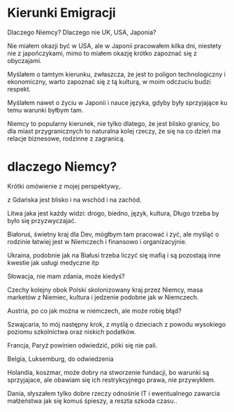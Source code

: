 # Kierunki Emigracji


Dlaczego Niemcy?
Dlaczego nie UK, USA, Japonia?


Nie miałem okazji być w USA, ale w Japonii pracowałem kilka dni, niestety nie z japończykami, mimo to miałem okazję krótko zapoznać się z obyczajami.

Myślałem o tamtym kierunku, zwłaszcza, że jest to poligon technologiczny i ekonomiczny, warto zapoznać się z tą kulturą, w moim odczuciu budzi respekt.

Myślałem nawet o życiu w Japonii i nauce języka, gdyby były sprzyjające ku temu warunki byłbym tam.

Niemcy to popularny kierunek, nie tylko dlatego, że jest blisko granicy, bo dla miast przygranicznych to naturalna kolej rzeczy, że się na co dzień ma relacje biznesowe, rodzinne z zagranicą.

# dlaczego Niemcy?
Krótki omówienie z mojej perspektywy,.


z Gdańska jest blisko i na wschód i na zachód.

Litwa jaka jest każdy widzi: drogo, biedno, język, kultura,
Długo trzeba by było się przyzwyczajać.

Białoruś, świetny kraj dla Dev, mógłbym tam pracować i żyć, ale myśląć o rodzinie łatwiej jest w Niemczech i finansowo i organizacyjnie.

Ukraina, podobnie jak na Białusi trzeba liczyć się mafią i są pozostają inne kwestie jak usługi medyczne itp

Słowacja, nie mam zdania, może kiedyś?

Czechy kolejny obok Polski skolonizowany kraj przez Niemcy, masa marketów z Niemiec, kultura i jedzenie podobne jak w Niemczech.


Austria, po co jak można w niemczech, ale może robię błąd?

Szwajcaria, to mój następny krok, z myślą o dzieciach z powodu wysokiego poziomu szkolnictwa oraz niskich podatków.

Francja, Paryż powinien odwiedzić, póki się nie pali.

Belgia, Luksemburg, do odwiedzenia

Holandia, koszmar, może dobry na stworzenie fundacji, bo warunki są sprzyjajace, ale obawiam się ich restrykcyjnego prawa, nie przywykłem.

Dania, słyszałem tylko dobre rzeczy odnośnie IT i ewentualnego zawarcia małżeństwa jak się komuś śpieszy, a reszta szkoda czasu..





